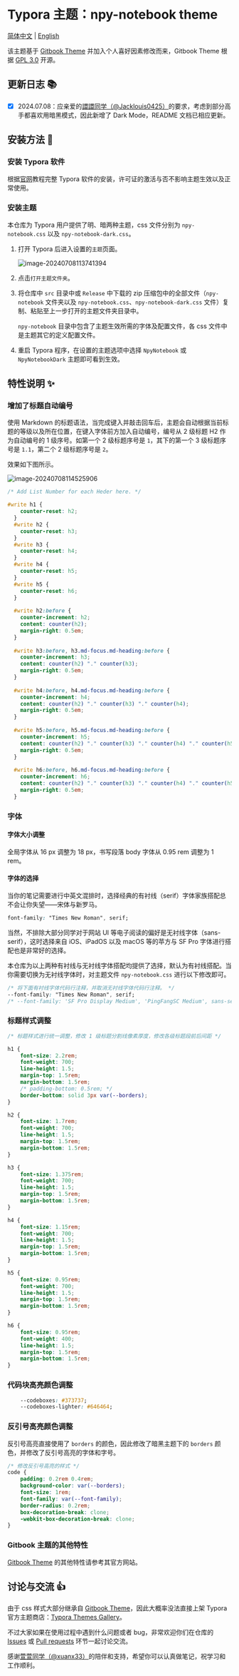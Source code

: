 # Typora 主题：npy-notebook theme

[简体中文](./README-zh_CN.md) | [English](./README.md)

该主题基于 [Gitbook Theme](https://theme.typora.io/theme/Gitbook/) 并加入个人喜好因素修改而来，Gitbook Theme 根据 [GPL 3.0](https://github.com/h16nning/typora-gitbook-theme?tab=GPL-3.0-1-ov-file) 开源。

## 更新日志 📚

- [x] 2024.07.08：应亲爱的[譞譞同学（@Jacklouis0425）](https://github.com/Jacklouis0425)的要求，考虑到部分高手都喜欢用暗黑模式，因此新增了 Dark Mode，README 文档已相应更新。

## 安装方法 🔨

### 安装 Typora 软件

根据[官网](https://typora.io/)教程完整 Typora 软件的安装，许可证的激活与否不影响主题生效以及正常使用。

### 安装主题

本仓库为 Typora 用户提供了明、暗两种主题，css 文件分别为 `npy-notebook.css` 以及 `npy-notebook-dark.css`。

1. 打开 Typora 后进入设置的`主题`页面。

   ![image-20240708113741394](https://raw.githubusercontent.com/bonjour-npy/Image-Hosting-Service/main/typora_imagesimage-20240708113741394.png)

2. 点击`打开主题文件夹`。

3. 将仓库中 `src` 目录中或 `Release` 中下载的 zip 压缩包中的全部文件（`npy-notebook` 文件夹以及 `npy-notebook.css`、`npy-notebook-dark.css` 文件）复制、粘贴至上一步打开的主题文件夹目录中。

   `npy-notebook` 目录中包含了主题生效所需的字体及配置文件，各 css 文件中是主题其它的定义配置文件。

4. 重启 Typora 程序，在设置的主题选项中选择  `NpyNotebook`  或 `NpyNotebookDark` 主题即可看到生效。

## 特性说明 ✨

### 增加了标题自动编号

使用 Markdown 的标题语法，当完成键入并敲击回车后，主题会自动根据当前标题的等级以及所在位置，在键入字体前方加入自动编号，编号从 2 级标题 H2 作为自动编号的 1 级序号。如第一个 2 级标题序号是 `1`，其下的第一个 3 级标题序号是 `1.1`，第二个 2 级标题序号是 `2`。

效果如下图所示。

![image-20240708114525906](https://raw.githubusercontent.com/bonjour-npy/Image-Hosting-Service/main/typora_imagesimage-20240708114525906.png)

```css
/* Add List Number for each Heder here. */

#write h1 {
    counter-reset: h2;
  }
  #write h2 {
    counter-reset: h3;
  }
  #write h3 {
    counter-reset: h4;
  }
  #write h4 {
    counter-reset: h5;
  }
  #write h5 {
    counter-reset: h6;
  }
  
  #write h2:before {
    counter-increment: h2;
    content: counter(h2);
    margin-right: 0.5em;
  }
  
  #write h3:before, h3.md-focus.md-heading:before {
    counter-increment: h3;
    content: counter(h2) "." counter(h3);
    margin-right: 0.5em;
  }
  
  #write h4:before, h4.md-focus.md-heading:before {
    counter-increment: h4;
    content: counter(h2) "." counter(h3) "." counter(h4);
    margin-right: 0.5em;
  }
  
  #write h5:before, h5.md-focus.md-heading:before {
    counter-increment: h5;
    content: counter(h2) "." counter(h3) "." counter(h4) "." counter(h5);
    margin-right: 0.5em;
  }
  
  #write h6:before, h6.md-focus.md-heading:before {
    counter-increment: h6;
    content: counter(h2) "." counter(h3) "." counter(h4) "." counter(h5) "." counter(h6);
    margin-right: 0.5em;
  }
```

### 字体

#### 字体大小调整

全局字体从 16 px 调整为 18 px，书写段落 body 字体从 0.95 rem 调整为 1 rem。

#### 字体的选择

当你的笔记需要进行中英文混排时，选择经典的有衬线（serif）字体家族搭配总不会让你失望——宋体与新罗马。

```css
font-family: "Times New Roman", serif;
```

当然，不排除大部分同学对于网站 UI 等电子阅读的偏好是无衬线字体（sans-serif），这时选择来自 iOS、iPadOS 以及 macOS 等的苹方与 SF Pro 字体进行搭配也是非常好的选择。

本仓库为以上两种有衬线与无衬线字体搭配均提供了选择，默认为有衬线搭配。当你需要切换为无衬线字体时，对主题文件 `npy-notebook.css` 进行以下修改即可。

```css
/* 将下面有衬线字体代码行注释，并取消无衬线字体代码行注释。 */
--font-family: "Times New Roman", serif;
/* --font-family: 'SF Pro Display Medium', 'PingFangSC Medium', sans-serif; */
```

### 标题样式调整

```css
/* 标题样式进行统一调整，修改 1 级标题分割线像素厚度，修改各级标题段前后间距 */

h1 {
    font-size: 2.2rem;
    font-weight: 700;
    line-height: 1.5;
    margin-top: 1.5rem;
    margin-bottom: 1.5rem;
    /* padding-bottom: 0.5rem; */
    border-bottom: solid 3px var(--borders);
}

h2 {
    font-size: 1.7rem;
    font-weight: 700;
    line-height: 1.5;
    margin-top: 1.5rem;
    margin-bottom: 1.5rem;
}

h3 {
    font-size: 1.375rem;
    font-weight: 700;
    line-height: 1.5;
    margin-top: 1.5rem;
    margin-bottom: 1.5rem;
}

h4 {
    font-size: 1.15rem;
    font-weight: 700;
    line-height: 1.5;
    margin-top: 1.5rem;
    margin-bottom: 1.5rem;
}

h5 {
    font-size: 0.95rem;
    font-weight: 700;
    line-height: 1.5;
    margin-top: 1.5rem;
    margin-bottom: 1.5rem;
}

h6 {
    font-size: 0.95rem;
    font-weight: 400;
    line-height: 1.5;
    margin-top: 1.5rem;
    margin-bottom: 1.5rem;
}
```

### 代码块高亮颜色调整

```css
    --codeboxes: #373737;
    --codeboxes-lighter: #646464;
```

### 反引号高亮颜色调整

反引号高亮直接使用了 `borders` 的颜色，因此修改了暗黑主题下的 `borders` 颜色，并修改了反引号高亮的字体和字号。

```css
/* 修改反引号高亮的样式 */
code {
    padding: 0.2rem 0.4rem;
    background-color: var(--borders);
    font-size: 1rem;
    font-family: var(--font-family);
    border-radius: 0.2rem;
    box-decoration-break: clone;
    -webkit-box-decoration-break: clone;
}
```

### Gitbook 主题的其他特性

[Gitbook Theme](https://theme.typora.io/theme/Gitbook/) 的其他特性请参考其官方网站。

## 讨论与交流 👍

由于 css 样式大部分继承自 [Gitbook Theme](https://theme.typora.io/theme/Gitbook/)，因此大概率没法直接上架 Typora 官方主题商店：[Typora Themes Gallery](https://theme.typoraio.cn/)。

不过大家如果在使用过程中遇到什么问题或者 bug，非常欢迎你们在仓库的 [Issues](https://github.com/bonjour-npy/typora-npy-notebook-theme/issues) 或 [Pull requests](https://github.com/bonjour-npy/typora-npy-notebook-theme/pulls) 环节一起讨论交流。

感谢[萱萱同学（@xuanx33）](https://github.com/xuanx33)的陪伴和支持，希望你可以认真做笔记，祝学习和工作顺利。
